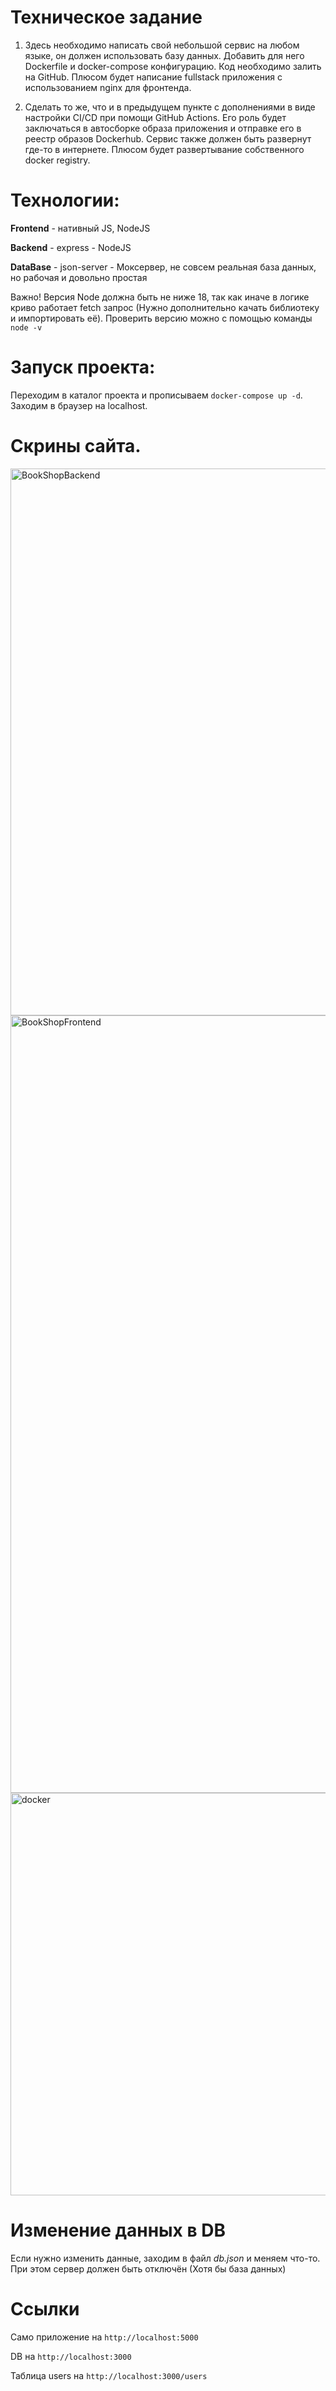# Техническое задание

1. Здесь необходимо написать свой небольшой сервис на любом языке, он должен использовать базу данных. Добавить для него Dockerfile и docker-compose конфигурацию. Код необходимо залить на GitHub. Плюсом будет написание fullstack приложения с использованием nginx для фронтенда.

2. Сделать то же, что и в предыдущем пункте с дополнениями в виде настройки CI/CD при помощи GitHub Actions. Его роль будет заключаться в автосборке образа приложения и отправке его в реестр образов Dockerhub. Сервис также должен быть развернут где-то в интернете. Плюсом будет развертывание собственного docker registry.

# Технологии: 
**Frontend** - нативный JS, NodeJS

**Backend** - express - NodeJS

**DataBase** - json-server - Моксервер, не совсем реальная база данных, но рабочая и довольно простая

Важно! Версия Node должна быть не ниже 18, так как иначе в логике криво работает fetch запрос (Нужно дополнительно качать библиотеку и импортировать её). Проверить версию можно с помощью команды `node -v`

# Запуск проекта:
Переходим в каталог проекта и прописываем `docker-compose up -d`. Заходим в браузер на localhost.

# Скрины сайта.

<img width="875" alt="BookShopBackend" src="https://github.com/AmirUr/DevOps-Project/assets/113135168/3c623d6b-2fb1-4949-b8bf-50ea1222540d">

<img width="1244" alt="BookShopFrontend" src="https://github.com/AmirUr/DevOps-Project/assets/113135168/c48e886a-c389-416f-9092-782f14bc255a">

<img width="644" alt="docker" src="https://github.com/AmirUr/DevOps-Project/assets/113135168/252aaa0e-ee85-4da9-9cb3-736da9fcbcc5">


# Изменение данных в DB

Если нужно изменить данные, заходим в файл *db.json* и меняем что-то. При этом сервер должен быть отключён (Хотя бы база данных)

# Ссылки

Само приложение на `http://localhost:5000`

DB на `http://localhost:3000`

Таблица users на `http://localhost:3000/users`
